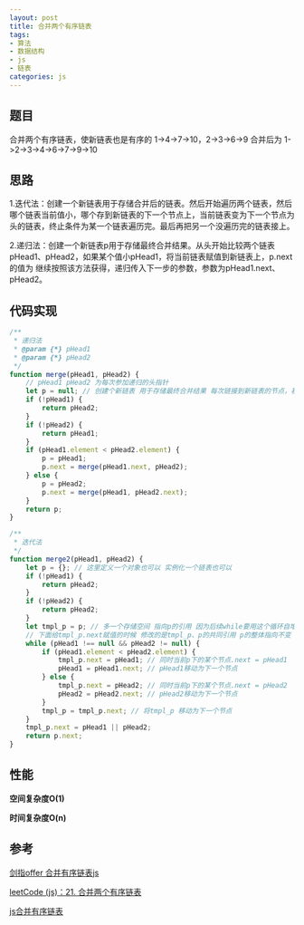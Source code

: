```yaml
---
layout: post
title: 合并两个有序链表
tags:
- 算法
- 数据结构
- js
- 链表
categories: js
---
```


## 题目
合并两个有序链表，使新链表也是有序的 1->4->7->10，2->3->6->9 合并后为 1->2->3->4->6->7->9->10

## 思路
1.迭代法：创建一个新链表用于存储合并后的链表。然后开始遍历两个链表，然后哪个链表当前值小，哪个存到新链表的下一个节点上，当前链表变为下一个节点为头的链表，终止条件为某一个链表遍历完。最后再把另一个没遍历完的链表接上。

2.递归法：创建一个新链表p用于存储最终合并结果。从头开始比较两个链表pHead1、pHead2，如果某个值小pHead1，将当前链表赋值到新链表上，p.next的值为 继续按照该方法获得，递归传入下一步的参数，参数为pHead1.next、pHead2。

## 代码实现
```javascript
/**
 * 递归法
 * @param {*} pHead1 
 * @param {*} pHead2 
 */
function merge(pHead1, pHead2) {
    // pHead1 pHead2 为每次参加递归的头指针
    let p = null; // 创建个新链表 用于存储最终合并结果 每次链接到新链表的节点，初始化为空
    if (!pHead1) {
        return pHead2;
    }
    if (!pHead2) {
        return pHead1;
    }
    if (pHead1.element < pHead2.element) {
        p = pHead1;
        p.next = merge(pHead1.next, pHead2);
    } else {
        p = pHead2;
        p.next = merge(pHead1, pHead2.next);
    }
    return p;
}
```

```javascript
/**
 * 迭代法
 */
function merge2(pHead1, pHead2) {
    let p = {}; // 这里定义一个对象也可以 实例化一个链表也可以
    if (!pHead1) {
        return pHead2;
    }
    if (!pHead2) {
        return pHead2;
    }
    let tmpl_p = p; // 多一个存储空间 指向p的引用 因为后续while要用这个循环自增
    // 下面给tmpl_p.next赋值的时候 修改的是tmpl_p、p的共同引用 p的整体指向不变 tmpl_p像指针一样 从头指到尾
    while (pHead1 !== null && pHead2 != null) {
        if (pHead1.element < pHead2.element) {
            tmpl_p.next = pHead1; // 同时当前p下的某个节点.next = pHead1
            pHead1 = pHead1.next; // pHead1移动为下一个节点
        } else {
            tmpl_p.next = pHead2; // 同时当前p下的某个节点.next = pHead2
            pHead2 = pHead2.next; // pHead2移动为下一个节点
        }
        tmpl_p = tmpl_p.next; // 将tmpl_p 移动为下一个节点
    }
    tmpl_p.next = pHead1 || pHead2;
    return p.next;
}
```

## 性能
**空间复杂度O(1)**

**时间复杂度O(n)**

## 参考
[剑指offer 合并有序链表js](https://blog.csdn.net/seu_lxy/article/details/89162397)

[leetCode (js)：21. 合并两个有序链表](https://www.jianshu.com/p/c5637f4fa099)

[js合并有序链表](https://segmentfault.com/a/1190000011647929)